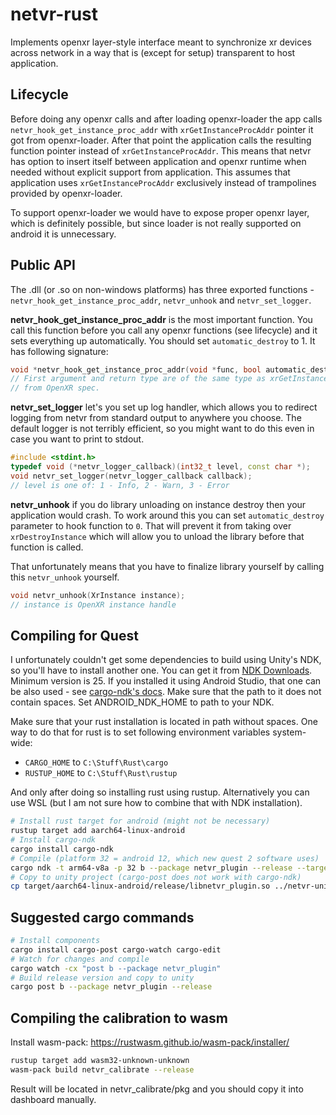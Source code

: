 # netvr-rust

Implements openxr layer-style interface meant to synchronize xr devices across network in a way that is (except for setup) transparent to host application.

## Lifecycle

Before doing any openxr calls and after loading openxr-loader the app calls `netvr_hook_get_instance_proc_addr` with `xrGetInstanceProcAddr` pointer it got from openxr-loader.
After that point the application calls the resulting function pointer instead of `xrGetInstanceProcAddr`. This means that netvr has option to insert itself between application and openxr runtime when needed without explicit support from application. This assumes that application uses `xrGetInstanceProcAddr` exclusively instead of trampolines provided by openxr-loader.

To support openxr-loader we would have to expose proper openxr layer, which is definitely possible, but since loader is not really supported on android it is unnecessary.

## Public API

The .dll (or .so on non-windows platforms) has three exported functions - `netvr_hook_get_instance_proc_addr`, `netvr_unhook` and `netvr_set_logger`.

**netvr_hook_get_instance_proc_addr** is the most important function. You call this function before you call any openxr functions (see lifecycle) and it sets everything up automatically. You should set `automatic_destroy` to 1. It has following signature:

```c
void *netvr_hook_get_instance_proc_addr(void *func, bool automatic_destroy);
// First argument and return type are of the same type as xrGetInstanceProcAddr
// from OpenXR spec.
```

**netvr_set_logger** let's you set up log handler, which allows you to redirect logging from netvr from standard output to anywhere you choose. The default logger is not terribly efficient, so you might want to do this even in case you want to print to stdout.

```c++
#include <stdint.h>
typedef void (*netvr_logger_callback)(int32_t level, const char *);
void netvr_set_logger(netvr_logger_callback callback);
// level is one of: 1 - Info, 2 - Warn, 3 - Error
```

**netvr_unhook** if you do library unloading on instance destroy then your application would crash. To work around this you can set `automatic_destroy` parameter to hook function to `0`. That will prevent it from taking over `xrDestroyInstance` which will allow you to unload the library before that function is called.

That unfortunately means that you have to finalize library yourself by calling this `netvr_unhook` yourself.

```c
void netvr_unhook(XrInstance instance);
// instance is OpenXR instance handle
```

## Compiling for Quest

I unfortunately couldn't get some dependencies to build using Unity's NDK, so
you'll have to install another one. You can get it from [NDK Downloads](https://developer.android.com/ndk/downloads). Minimum version is 25. If you installed
it using Android Studio, that one can be also used - see [cargo-ndk's docs](https://github.com/bbqsrc/cargo-ndk). Make sure that the path to it does not
contain spaces. Set ANDROID_NDK_HOME to path to your NDK.

Make sure that your rust installation is located in path without spaces. One way to do that for rust is to set following environment variables system-wide:

- `CARGO_HOME` to `C:\Stuff\Rust\cargo`
- `RUSTUP_HOME` to `C:\Stuff\Rust\rustup`

And only after doing so installing rust using rustup. Alternatively you can use WSL (but I am not sure how to combine that with NDK installation).

```bash
# Install rust target for android (might not be necessary)
rustup target add aarch64-linux-android
# Install cargo-ndk
cargo install cargo-ndk
# Compile (platform 32 = android 12, which new quest 2 software uses)
cargo ndk -t arm64-v8a -p 32 b --package netvr_plugin --release --target aarch64-linux-android
# Copy to unity project (cargo-post does not work with cargo-ndk)
cp target/aarch64-linux-android/release/libnetvr_plugin.so ../netvr-unity/Packages/cz.isbl.netvr/Runtime/Plugins/Android/arm64-v8a/libnetvr_plugin.so
```

## Suggested cargo commands

```bash
# Install components
cargo install cargo-post cargo-watch cargo-edit
# Watch for changes and compile
cargo watch -cx "post b --package netvr_plugin"
# Build release version and copy to unity
cargo post b --package netvr_plugin --release
```

## Compiling the calibration to wasm

Install wasm-pack: https://rustwasm.github.io/wasm-pack/installer/

```bash
rustup target add wasm32-unknown-unknown
wasm-pack build netvr_calibrate --release
```

Result will be located in netvr_calibrate/pkg and you should copy it into dashboard manually.
